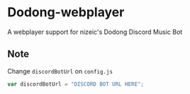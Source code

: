 # Dodong-webplayer
 A webplayer support for nizeic's Dodong Discord Music Bot

## Note
Change `discordBotUrl` on `config.js`
```js
var discordBotUrl = "DISCORD BOT URL HERE"; 
```
